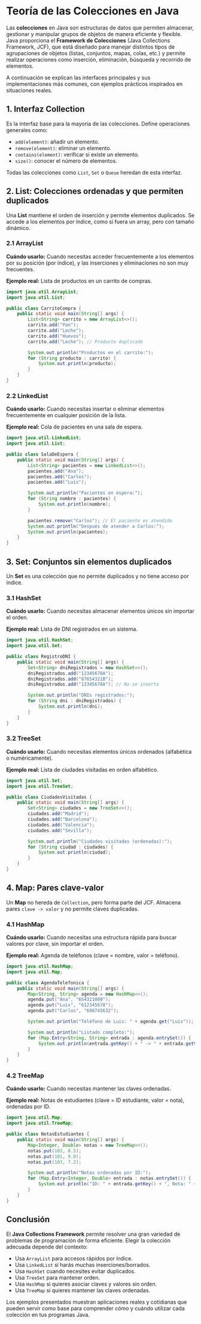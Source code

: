 # Teoría de las Colecciones en Java

Las **colecciones** en Java son estructuras de datos que permiten almacenar, gestionar y manipular grupos de objetos de manera eficiente y flexible. Java proporciona el **Framework de Colecciones** (Java Collections Framework, JCF), que está diseñado para manejar distintos tipos de agrupaciones de objetos (listas, conjuntos, mapas, colas, etc.) y permite realizar operaciones como inserción, eliminación, búsqueda y recorrido de elementos.

A continuación se explican las interfaces principales y sus implementaciones más comunes, con ejemplos prácticos inspirados en situaciones reales.


## 1. Interfaz Collection

Es la interfaz base para la mayoría de las colecciones. Define operaciones generales como:
- `add(element)`: añadir un elemento.
- `remove(element)`: eliminar un elemento.
- `contains(element)`: verificar si existe un elemento.
- `size()`: conocer el número de elementos.

Todas las colecciones como `List`, `Set` o `Queue` heredan de esta interfaz.

## 2. List: Colecciones ordenadas y que permiten duplicados

Una **List** mantiene el orden de inserción y permite elementos duplicados. Se accede a los elementos por índice, como si fuera un array, pero con tamaño dinámico.

### 2.1 ArrayList

**Cuándo usarlo:** Cuando necesitas acceder frecuentemente a los elementos por su posición (por índice), y las inserciones y eliminaciones no son muy frecuentes.

**Ejemplo real:** Lista de productos en un carrito de compras.

```java
import java.util.ArrayList;
import java.util.List;

public class CarritoCompra {
    public static void main(String[] args) {
        List<String> carrito = new ArrayList<>();
        carrito.add("Pan");
        carrito.add("Leche");
        carrito.add("Huevos");
        carrito.add("Leche"); // Producto duplicado

        System.out.println("Productos en el carrito:");
        for (String producto : carrito) {
            System.out.println(producto);
        }
    }
}
```


### 2.2 LinkedList

**Cuándo usarlo:** Cuando necesitas insertar o eliminar elementos frecuentemente en cualquier posición de la lista.

**Ejemplo real:** Cola de pacientes en una sala de espera.

```java
import java.util.LinkedList;
import java.util.List;

public class SalaDeEspera {
    public static void main(String[] args) {
        List<String> pacientes = new LinkedList<>();
        pacientes.add("Ana");
        pacientes.add("Carlos");
        pacientes.add("Luis");

        System.out.println("Pacientes en espera:");
        for (String nombre : pacientes) {
            System.out.println(nombre);
        }

        pacientes.remove("Carlos"); // El paciente es atendido
        System.out.println("Después de atender a Carlos:");
        System.out.println(pacientes);
    }
}
```

## 3. Set: Conjuntos sin elementos duplicados

Un **Set** es una colección que no permite duplicados y no tiene acceso por índice.

### 3.1 HashSet

**Cuándo usarlo:** Cuando necesitas almacenar elementos únicos sin importar el orden.

**Ejemplo real:** Lista de DNI registrados en un sistema.

```java
import java.util.HashSet;
import java.util.Set;

public class RegistroDNI {
    public static void main(String[] args) {
        Set<String> dniRegistrados = new HashSet<>();
        dniRegistrados.add("12345678A");
        dniRegistrados.add("87654321B");
        dniRegistrados.add("12345678A"); // No se inserta

        System.out.println("DNIs registrados:");
        for (String dni : dniRegistrados) {
            System.out.println(dni);
        }
    }
}
```



### 3.2 TreeSet

**Cuándo usarlo:** Cuando necesitas elementos únicos ordenados (alfabética o numéricamente).

**Ejemplo real:** Lista de ciudades visitadas en orden alfabético.

```java
import java.util.Set;
import java.util.TreeSet;

public class CiudadesVisitadas {
    public static void main(String[] args) {
        Set<String> ciudades = new TreeSet<>();
        ciudades.add("Madrid");
        ciudades.add("Barcelona");
        ciudades.add("Valencia");
        ciudades.add("Sevilla");

        System.out.println("Ciudades visitadas (ordenadas):");
        for (String ciudad : ciudades) {
            System.out.println(ciudad);
        }
    }
}
```

## 4. Map: Pares clave-valor

Un **Map** no hereda de `Collection`, pero forma parte del JCF. Almacena pares `clave -> valor` y no permite claves duplicadas.

### 4.1 HashMap

**Cuándo usarlo:** Cuando necesitas una estructura rápida para buscar valores por clave, sin importar el orden.

**Ejemplo real:** Agenda de teléfonos (clave = nombre, valor = teléfono).

```java
import java.util.HashMap;
import java.util.Map;

public class AgendaTelefonica {
    public static void main(String[] args) {
        Map<String, String> agenda = new HashMap<>();
        agenda.put("Ana", "654321000");
        agenda.put("Luis", "612345678");
        agenda.put("Carlos", "698745632");

        System.out.println("Teléfono de Luis: " + agenda.get("Luis"));

        System.out.println("Listado completo:");
        for (Map.Entry<String, String> entrada : agenda.entrySet()) {
            System.out.println(entrada.getKey() + " -> " + entrada.getValue());
        }
    }
}
```



### 4.2 TreeMap

**Cuándo usarlo:** Cuando necesitas mantener las claves ordenadas.

**Ejemplo real:** Notas de estudiantes (clave = ID estudiante, valor = nota), ordenadas por ID.

```java
import java.util.Map;
import java.util.TreeMap;

public class NotasEstudiantes {
    public static void main(String[] args) {
        Map<Integer, Double> notas = new TreeMap<>();
        notas.put(102, 8.5);
        notas.put(101, 9.0);
        notas.put(103, 7.2);

        System.out.println("Notas ordenadas por ID:");
        for (Map.Entry<Integer, Double> entrada : notas.entrySet()) {
            System.out.println("ID: " + entrada.getKey() + ", Nota: " + entrada.getValue());
        }
    }
}
```



## Conclusión

El **Java Collections Framework** permite resolver una gran variedad de problemas de programación de forma eficiente. Elegir la colección adecuada depende del contexto:

- Usa `ArrayList` para accesos rápidos por índice.
- Usa `LinkedList` si harás muchas inserciones/borrados.
- Usa `HashSet` cuando necesites evitar duplicados.
- Usa `TreeSet` para mantener orden.
- Usa `HashMap` si quieres asociar claves y valores sin orden.
- Usa `TreeMap` si quieres mantener las claves ordenadas.

Los ejemplos presentados muestran aplicaciones reales y cotidianas que pueden servir como base para comprender cómo y cuándo utilizar cada colección en tus programas Java.


